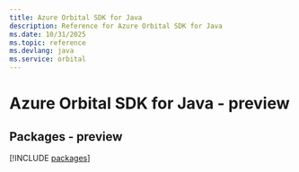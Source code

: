 ```yaml
---
title: Azure Orbital SDK for Java
description: Reference for Azure Orbital SDK for Java
ms.date: 10/31/2025
ms.topic: reference
ms.devlang: java
ms.service: orbital
---
```

# Azure Orbital SDK for Java - preview
## Packages - preview
[!INCLUDE [packages](orbital-index.md)]